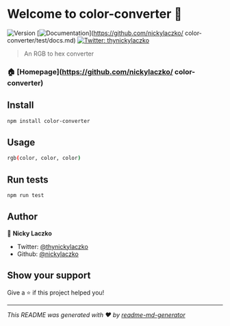 # Welcome to color-converter 👋
![Version](https://img.shields.io/npm/v/color-converter.svg)
[![Documentation](https://img.shields.io/badge/documentation-yes-brightgreen.svg)](https://github.com/nickylaczko/ color-converter/test/docs.md)
[![Twitter: thynickylaczko](https://img.shields.io/twitter/follow/thynickylaczko.svg?style=social)](https://twitter.com/thynickylaczko)

> An RGB to hex converter

### 🏠 [Homepage](https://github.com/nickylaczko/ color-converter)

## Install

```sh
npm install color-converter
```

## Usage

```sh
rgb(color, color, color)
```

## Run tests

```sh
npm run test
```

## Author

👤 **Nicky Laczko**

* Twitter: [@thynickylaczko](https://twitter.com/thynickylaczko)
* Github: [@nickylaczko](https://github.com/nickylaczko)

## Show your support

Give a ⭐️ if this project helped you!


***
_This README was generated with ❤️ by [readme-md-generator](https://github.com/kefranabg/readme-md-generator)_